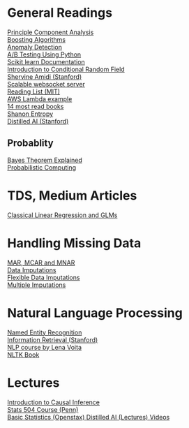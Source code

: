 # General Readings

<a href="https://builtin.com/data-science/step-step-explanation-principal-component-analysis"> Principle Component Analysis </a> <br>
<a href="https://www.kdnuggets.com/2022/07/boosting-machine-learning-algorithms-overview.html"> Boosting Algorithms </a><br>
<a href="https://deepnote.com/@christopher-hui/Anomaly-Detection-Analysis-Isolation-Forest-wBLaaICBTi6byIvFmhwtbA"> Anomaly Detection </a><br>
<a href="https://www.analyticsvidhya.com/blog/2020/10/ab-testing-data-science/"> A/B Testing Using Python</a><br>
<a href="https://scikit-learn.org/stable/"> Scikit learn Documentation </a><br>
<a href="https://homepages.inf.ed.ac.uk/csutton/publications/crftut-fnt.pdf"> Introduction to Conditional Random Field </a><br>
<a href="https://stanford.edu/~shervine/teaching/cs-221/"> Shervine Amidi (Stanford) </a> <br>
<a href="https://betterprogramming.pub/implement-a-scalable-websocket-server-with-spring-boot-redis-pub-sub-and-redis-streams-b6b8cc08767f"> Scalable websocket server </a> <br>
<a href="http://probcomp.csail.mit.edu/reading-list/"> Reading List (MIT) </a><br>
<a href="https://medium.com/@danilop/aws-lambda-calling-functions-from-a-web-browser-338fbcb6a44d"> AWS Lambda example </a><br>
<a href="https://mltechniques.com/2022/06/13/math-for-machine-learning-12-must-read-books/"> 14 most read books </a><br>
<a href="https://www.yacinemahdid.com/shannon-entropy-from-theory-to-python/"> Shanon Entropy </a><br>
<a href="https://aman.ai/read/"> Distilled AI (Stanford)</a>

## Probablity 
<a href="https://towardsai.net/p/machine-learning/bayes-theorem-explained?"> Bayes Theorem Explained </a> <br>
<a href="http://probcomp.csail.mit.edu/reading-list/"> Probabilistic Computing </a> <br>

# TDS, Medium Articles

<a href="https://towardsdatascience.com/linear-regression-or-generalized-linear-model-1636e29803d0"> Classical Linear Regression and GLMs </a><br>


# Handling Missing Data

<a href="https://www.linkedin.com/pulse/difference-between-mar-mcar-mnar-missing-data-zakarie-a-hashi/"> MAR, MCAR and MNAR </a> <br>
<a href="https://datascienceplus.com/imputing-missing-data-with-r-mice-package/"> Data Imputations </a> <br>
<a href="https://stefvanbuuren.name/fimd/symbol-description.html"> Flexible Data Imputations </a><br>
<a href="https://stats.oarc.ucla.edu/r/faq/how-do-i-perform-multiple-imputation-using-predictive-mean-matching-in-r/"> Multiple Imputations </a> <br>

# Natural Language Processing

<a href="https://nlpforhackers.io/named-entity-extraction/"> Named Entity Recognition </a><br>
<a href="https://nlp.stanford.edu/IR-book/html/htmledition/irbook.html"> Information Retrieval (Stanford) </a><br>
<a href="https://lena-voita.github.io/nlp_course.html"> NLP course by Lena Voita </a><br> 
<a href="https://www.nltk.org/book/"> NLTK Book </a>

# Lectures

<a href="https://www.bradyneal.com/causal-inference-course"> Introduction to Causal Inference </a> <br>
<a href="https://online.stat.psu.edu/stat504/"> Stats 504 Course (Penn) </a> <br>
<a href="https://openstax.org/books/statistics/pages/preface"> Basic Statistics (Openstax) </a>
<a href="https://aman.ai/watch/"> Distilled AI (Lectures) Videos </a>


